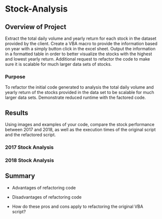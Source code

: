 # Stock-Analysis

## Overview of Project
Extract the total daily volume and yearly return for each stock in the dataset provided by the client.  Create a VBA macro to provide the information based on year with a simply button click in the excel sheet. Output the information in a formatted table in order to better visualize the stocks with the highest and lowest yearly return.  Additional request to refactor the code to make sure it is scalable for much larger data sets of stocks.      

### Purpose
To refactor the initial code generated to analysis the total daily volume and yearly return of the stocks provided in the data set to be scalable for much larger data sets.  Demonstrate reduced runtime with the factored code.  

## Results
Using images and examples of your code, compare the stock performance between 2017 and 2018, as well as the execution times of the original script and the refactored script.  

### 2017 Stock Analysis



### 2018 Stock Analysis

 
## Summary
- Advantages of refactoring code

- Disadvantages of refactoring code 
 
- How do these pros and cons apply to refactoring the original VBA script? 
